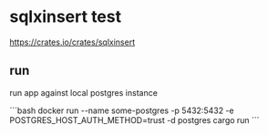 # sqlxinsert test

https://crates.io/crates/sqlxinsert

## run

run app against local postgres instance

´´´bash
docker run --name some-postgres  -p 5432:5432 -e POSTGRES_HOST_AUTH_METHOD=trust -d postgres
cargo run
´´´